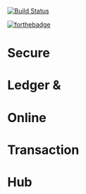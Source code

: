 [![Build Status](https://dev.azure.com/ucdavis/SLOTH/_apis/build/status/ucdavis.Sloth)](https://dev.azure.com/ucdavis/SLOTH/_build/latest)

[![forthebadge](http://forthebadge.com/images/badges/uses-html.svg)](http://forthebadge.com)
# Secure
# Ledger &
# Online
# Transaction
# Hub
